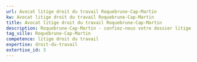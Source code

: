 ```yaml
---
url: Avocat litige droit du travail Roquebrune-Cap-Martin
kw: Avocat litige droit du travail Roquebrune-Cap-Martin
title: Avocat litige droit du travail Roquebrune-Cap-Martin
description: Roquebrune-Cap-Martin - confiez-nous votre dossier litige droit du travail
tag_ville: Roquebrune-Cap-Martin
competence: litige droit du travail
expertise: droit-du-travail
extertise_id: 3
---
```

